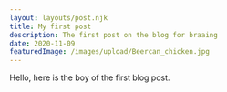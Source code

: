 ```yaml
---
layout: layouts/post.njk
title: My first post
description: The first post on the blog for braaing
date: 2020-11-09
featuredImage: /images/upload/Beercan_chicken.jpg
---
```


Hello, here is the boy of the first blog post.
